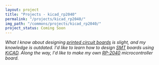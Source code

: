 ```yaml
---
layout: project
title: "Projects - kicad_rp2040"
permalink: "/projects/kicad_rp2040/"
img_path: "/commons/projects/kicad_rp2040/"
project_status: Coming Soon
---
```


_What I know about designing [printed circuit boards][pcbs] is slight, and my knowledge_
_is outdated. I'd like to learn how to design [SMT][smt] boards using [KiCAD][kicad]._
_Along the way, I'd like to make my own [RP-2040][rp2040] microcontroller board._

[pcbs]: <https://en.wikipedia.org/wiki/Printed_circuit_board>
[smt]: <https://en.wikipedia.org/wiki/Surface-mount_technology>
[kicad]: <https://www.kicad.org/>
[rp2040]: <https://www.raspberrypi.com/documentation/microcontrollers/rp2040.html>

